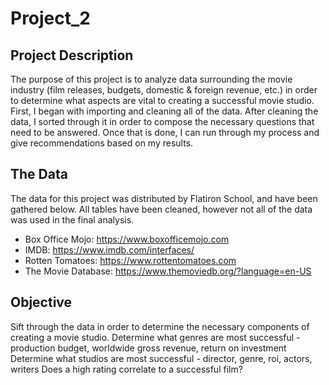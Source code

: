 # Project_2

## Project Description
The purpose of this project is to analyze data surrounding the movie industry (film releases, budgets, domestic & foreign revenue, etc.) in order to determine what aspects are vital to creating a successful movie studio. First, I began with importing and cleaning all of the data. After cleaning the data, I sorted through it in order to compose the necessary questions that need to be answered. Once that is done, I can run through my process and give recommendations based on my results.  

## The Data
The data for this project was distributed by Flatiron School, and have been gathered below. All tables have been cleaned, however not all of the data was used in the final analysis.
- Box Office Mojo: https://www.boxofficemojo.com
- IMDB: https://www.imdb.com/interfaces/
- Rotten Tomatoes: https://www.rottentomatoes.com
- The Movie Database: https://www.themoviedb.org/?language=en-US

## Objective
Sift through the data in order to determine the necessary components of creating a movie studio.
Determine what genres are most successful - production budget, worldwide gross revenue, return on investment
Determine what studios are most successful - director, genre, roi, actors, writers
Does a high rating correlate to a successful film?
